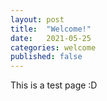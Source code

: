 ```yaml
---
layout: post
title:  "Welcome!"
date:   2021-05-25
categories: welcome
published: false
---
```

This is a test page :D
